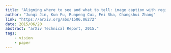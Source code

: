 ```yaml
---
title: "Aligning where to see and what to tell: image caption with region-based attention and scene factorization"
author: "Junqi Jin, Kun Fu, Runpeng Cui, Fei Sha, Changshui Zhang"
link: "https://arxiv.org/abs/1506.06272"
date: 2015/06/20
abstract: "arXiv Technical Report, 2015."
tags:
    - vision
    - paper
---
```


